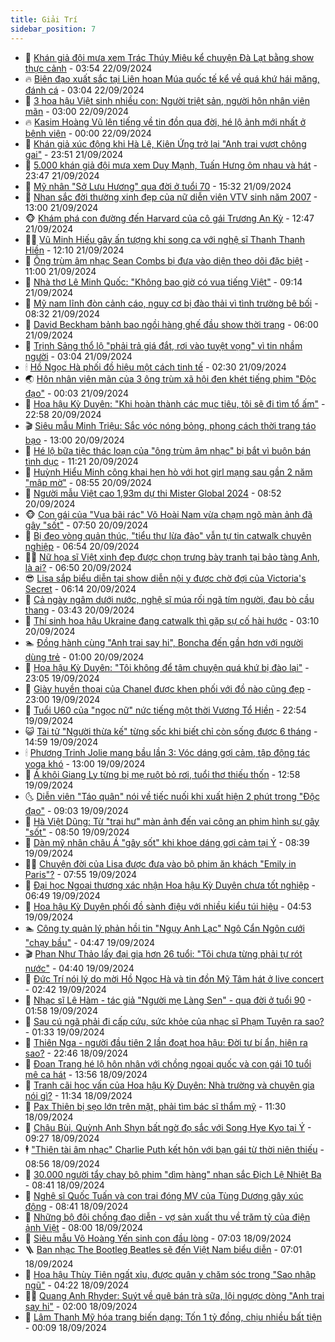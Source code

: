 ```yaml
---
title: Giải Trí
sidebar_position: 7
---
```


<!-- dantri-giai-tri:START -->
- 🤩 [Khán giả đội mưa xem Trác Thúy Miêu kể chuyện Đà Lạt bằng show thực cảnh](https://dantri.com.vn/giai-tri/khan-gia-doi-mua-xem-trac-thuy-mieu-ke-chuyen-da-lat-bang-show-thuc-canh-20240921102845910.htm) - 03:54 22/09/2024
- 🔥 [Biên đạo xuất sắc tại Liên hoan Múa quốc tế kể về quá khứ hái măng, đánh cá](https://dantri.com.vn/giai-tri/bien-dao-xuat-sac-tai-lien-hoan-mua-quoc-te-ke-ve-qua-khu-hai-mang-danh-ca-20240922024704805.htm) - 03:04 22/09/2024
- 🚀 [3 hoa hậu Việt sinh nhiều con: Người triệt sản, người hôn nhân viên mãn](https://dantri.com.vn/giai-tri/3-hoa-hau-viet-sinh-nhieu-con-nguoi-triet-san-nguoi-hon-nhan-vien-man-20240921233540373.htm) - 03:00 22/09/2024
- 🔥 [Kasim Hoàng Vũ lên tiếng về tin đồn qua đời, hé lộ ảnh mới nhất ở bệnh viện](https://dantri.com.vn/giai-tri/kasim-hoang-vu-len-tieng-ve-tin-don-qua-doi-he-lo-anh-moi-nhat-o-benh-vien-20240921212649223.htm) - 00:00 22/09/2024
- 🌈 [Khán giả xúc động khi Hà Lê, Kiên Ứng trở lại &quot;Anh trai vượt chông gai&quot;](https://dantri.com.vn/giai-tri/khan-gia-xuc-dong-khi-ha-le-kien-ung-tro-lai-anh-trai-vuot-chong-gai-20240921234821179.htm) - 23:51 21/09/2024
- 📝 [5.000 khán giả đội mưa xem Duy Mạnh, Tuấn Hưng ôm nhau và hát](https://dantri.com.vn/giai-tri/5000-khan-gia-doi-mua-xem-duy-manh-tuan-hung-om-nhau-va-hat-20240922003701962.htm) - 23:47 21/09/2024
- 💪 [Mỹ nhân &quot;Sở Lưu Hương&quot; qua đời ở tuổi 70](https://dantri.com.vn/giai-tri/my-nhan-so-luu-huong-qua-doi-o-tuoi-70-20240921215732365.htm) - 15:32 21/09/2024
- 🤡 [Nhan sắc đời thường xinh đẹp của nữ diễn viên VTV sinh năm 2007](https://dantri.com.vn/giai-tri/nhan-sac-doi-thuong-xinh-dep-cua-nu-dien-vien-vtv-sinh-nam-2007-20240913155718543.htm) - 13:00 21/09/2024
- 🐵 [Khám phá con đường đến Harvard của cô gái Trương An Kỳ](https://dantri.com.vn/giai-tri/kham-pha-con-duong-den-harvard-cua-co-gai-truong-an-ky-20240921154757259.htm) - 12:47 21/09/2024
- 🧑‍🏫 [Vũ Minh Hiếu gây ấn tượng khi song ca với nghệ sĩ Thanh Thanh Hiền](https://dantri.com.vn/giai-tri/vu-minh-hieu-gay-an-tuong-khi-song-ca-voi-nghe-si-thanh-thanh-hien-20240921162058349.htm) - 12:10 21/09/2024
- 💂 [Ông trùm âm nhạc Sean Combs bị đưa vào diện theo dõi đặc biệt](https://dantri.com.vn/giai-tri/ong-trum-am-nhac-sean-combs-bi-dua-vao-dien-theo-doi-dac-biet-20240921153429773.htm) - 11:00 21/09/2024
- 🤠 [Nhà thơ Lê Minh Quốc: &quot;Không bao giờ có vua tiếng Việt&quot;](https://dantri.com.vn/giai-tri/nha-tho-le-minh-quoc-khong-bao-gio-co-vua-tieng-viet-20240921134633806.htm) - 09:14 21/09/2024
- 🫶 [Mỹ nam lĩnh đòn cảnh cáo, nguy cơ bị đào thải vì tình trường bê bối](https://dantri.com.vn/giai-tri/my-nam-linh-don-canh-cao-nguy-co-bi-dao-thai-vi-tinh-truong-be-boi-20240921112251767.htm) - 08:32 21/09/2024
- 🦏 [David Beckham bảnh bao ngồi hàng ghế đầu show thời trang](https://dantri.com.vn/giai-tri/david-beckham-banh-bao-ngoi-hang-ghe-dau-show-thoi-trang-20240920003906873.htm) - 06:00 21/09/2024
- 🧰 [Trịnh Sảng thổ lộ &quot;phải trả giá đắt, rơi vào tuyệt vọng&quot; vì tin nhầm người](https://dantri.com.vn/giai-tri/trinh-sang-tho-lo-phai-tra-gia-dat-roi-vao-tuyet-vong-vi-tin-nham-nguoi-20240920105145626.htm) - 03:04 21/09/2024
- 🕯 [Hồ Ngọc Hà phối đồ hiệu một cách tinh tế](https://dantri.com.vn/giai-tri/ho-ngoc-ha-phoi-do-hieu-mot-cach-tinh-te-20240920142636913.htm) - 02:30 21/09/2024
- 🌏 [Hôn nhân viên mãn của 3 ông trùm xã hội đen khét tiếng phim &quot;Độc đạo&quot;](https://dantri.com.vn/giai-tri/hon-nhan-vien-man-cua-3-ong-trum-xa-hoi-den-khet-tieng-phim-doc-dao-20240920093426426.htm) - 00:03 21/09/2024
- 🌈 [Hoa hậu Kỳ Duyên: &quot;Khi hoàn thành các mục tiêu, tôi sẽ đi tìm tổ ấm&quot;](https://dantri.com.vn/giai-tri/hoa-hau-ky-duyen-khi-hoan-thanh-cac-muc-tieu-toi-se-di-tim-to-am-20240919105358335.htm) - 22:58 20/09/2024
- 🎬 [Siêu mẫu Minh Triệu: Sắc vóc nóng bỏng, phong cách thời trang táo bạo](https://dantri.com.vn/giai-tri/sieu-mau-minh-trieu-sac-voc-nong-bong-phong-cach-thoi-trang-tao-bao-20240920174016927.htm) - 13:00 20/09/2024
- 👀 [Hé lộ bữa tiệc thác loạn của &quot;ông trùm âm nhạc&quot; bị bắt vì buôn bán tình dục](https://dantri.com.vn/giai-tri/he-lo-bua-tiec-thac-loan-cua-ong-trum-am-nhac-bi-bat-vi-buon-ban-tinh-duc-20240920171127382.htm) - 11:21 20/09/2024
- 🧰 [Huỳnh Hiểu Minh công khai hẹn hò với hot girl mạng sau gần 2 năm &quot;mập mờ&quot;](https://dantri.com.vn/giai-tri/huynh-hieu-minh-cong-khai-hen-ho-voi-hot-girl-mang-sau-gan-2-nam-map-mo-20240920090737134.htm) - 08:55 20/09/2024
- 🧰 [Người mẫu Việt cao 1,93m dự thi Mister Global 2024](https://dantri.com.vn/giai-tri/nguoi-mau-viet-cao-193m-du-thi-mister-global-2024-20240920144835454.htm) - 08:52 20/09/2024
- 🐵 [Con gái của &quot;Vua bãi rác&quot; Võ Hoài Nam vừa chạm ngõ màn ảnh đã gây &quot;sốt&quot;](https://dantri.com.vn/giai-tri/con-gai-cua-vua-bai-rac-vo-hoai-nam-vua-cham-ngo-man-anh-da-gay-sot-20240920124405888.htm) - 07:50 20/09/2024
- 🐘 [Bị đeo vòng quản thúc, &quot;tiểu thư lừa đảo&quot; vẫn tự tin catwalk chuyên nghiệp](https://dantri.com.vn/giai-tri/bi-deo-vong-quan-thuc-tieu-thu-lua-dao-van-tu-tin-catwalk-chuyen-nghiep-20240919215505893.htm) - 06:54 20/09/2024
- 🧑‍💻 [Nữ họa sĩ Việt xinh đẹp được chọn trưng bày tranh tại bảo tàng Anh, là ai?](https://dantri.com.vn/giai-tri/nu-hoa-si-viet-xinh-dep-duoc-chon-trung-bay-tranh-tai-bao-tang-anh-la-ai-20240920105753677.htm) - 06:50 20/09/2024
- 😎 [Lisa sắp biểu diễn tại show diễn nội y được chờ đợi của Victoria&#39;s Secret](https://dantri.com.vn/giai-tri/lisa-sap-bieu-dien-tai-show-dien-noi-y-duoc-cho-doi-cua-victorias-secret-20240920095140545.htm) - 06:14 20/09/2024
- 🧰 [Cả ngày ngâm dưới nước, nghệ sĩ múa rối ngã tím người, đau bò cầu thang](https://dantri.com.vn/giai-tri/ca-ngay-ngam-duoi-nuoc-nghe-si-mua-roi-nga-tim-nguoi-dau-bo-cau-thang-20240920021644600.htm) - 03:43 20/09/2024
- 🧰 [Thí sinh hoa hậu Ukraine đang catwalk thì gặp sự cố hài hước](https://dantri.com.vn/giai-tri/thi-sinh-hoa-hau-ukraine-dang-catwalk-thi-gap-su-co-hai-huoc-20240920085109457.htm) - 03:10 20/09/2024
- 🏊 [Đồng hành cùng &quot;Anh trai say hi&quot;, Boncha đến gần hơn với người dùng trẻ](https://dantri.com.vn/giai-tri/dong-hanh-cung-anh-trai-say-hi-boncha-den-gan-hon-voi-nguoi-dung-tre-20240919161420981.htm) - 01:00 20/09/2024
- 🌋 [Hoa hậu Kỳ Duyên: &quot;Tôi không để tâm chuyện quá khứ bị đào lại&quot;](https://dantri.com.vn/giai-tri/hoa-hau-ky-duyen-toi-khong-de-tam-chuyen-qua-khu-bi-dao-lai-20240920011544607.htm) - 23:05 19/09/2024
- 🔭 [Giày huyền thoại của Chanel được khen phối với đồ nào cũng đẹp](https://dantri.com.vn/giai-tri/giay-huyen-thoai-cua-chanel-duoc-khen-phoi-voi-do-nao-cung-dep-20240822220000368.htm) - 23:00 19/09/2024
- 📝 [Tuổi U60 của &quot;ngọc nữ&quot; nức tiếng một thời Vương Tổ Hiền](https://dantri.com.vn/giai-tri/tuoi-u60-cua-ngoc-nu-nuc-tieng-mot-thoi-vuong-to-hien-20240919105415683.htm) - 22:54 19/09/2024
- 😺 [Tài tử &quot;Người thừa kế&quot; từng sốc khi biết chỉ còn sống được 6 tháng](https://dantri.com.vn/giai-tri/tai-tu-nguoi-thua-ke-tung-soc-khi-biet-chi-con-song-duoc-6-thang-20240918163938505.htm) - 14:59 19/09/2024
- 🕯 [Phương Trinh Jolie mang bầu lần 3: Vóc dáng gợi cảm, tập động tác yoga khó](https://dantri.com.vn/giai-tri/phuong-trinh-jolie-mang-bau-lan-3-voc-dang-goi-cam-tap-dong-tac-yoga-kho-20240917222327500.htm) - 13:00 19/09/2024
- 🦄 [Á khôi Giang Ly từng bị mẹ ruột bỏ rơi, tuổi thơ thiếu thốn](https://dantri.com.vn/giai-tri/a-khoi-giang-ly-tung-bi-me-ruot-bo-roi-tuoi-tho-thieu-thon-20240919214146177.htm) - 12:58 19/09/2024
- 🌜 [Diễn viên &quot;Táo quân&quot; nói về tiếc nuối khi xuất hiện 2 phút trong &quot;Độc đạo&quot;](https://dantri.com.vn/giai-tri/dien-vien-tao-quan-noi-ve-tiec-nuoi-khi-xuat-hien-2-phut-trong-doc-dao-20240919143830163.htm) - 09:03 19/09/2024
- 👹 [Hà Việt Dũng: Từ &quot;trai hư&quot; màn ảnh đến vai công an phim hình sự gây &quot;sốt&quot;](https://dantri.com.vn/giai-tri/ha-viet-dung-tu-trai-hu-man-anh-den-vai-cong-an-phim-hinh-su-gay-sot-20240919114031879.htm) - 08:50 19/09/2024
- 🚀 [Dàn mỹ nhân châu Á &quot;gây sốt&quot; khi khoe dáng gợi cảm tại Ý](https://dantri.com.vn/giai-tri/dan-my-nhan-chau-a-gay-sot-khi-khoe-dang-goi-cam-tai-y-20240919124251964.htm) - 08:39 19/09/2024
- 🧑‍💻 [Chuyện đời của Lisa được đưa vào bộ phim ăn khách &quot;Emily in Paris&quot;?](https://dantri.com.vn/giai-tri/chuyen-doi-cua-lisa-duoc-dua-vao-bo-phim-an-khach-emily-in-paris-20240919115724097.htm) - 07:55 19/09/2024
- 🦩 [Đại học Ngoại thương xác nhận Hoa hậu Kỳ Duyên chưa tốt nghiệp](https://dantri.com.vn/giai-tri/dai-hoc-ngoai-thuong-xac-nhan-hoa-hau-ky-duyen-chua-tot-nghiep-20240919133559118.htm) - 06:49 19/09/2024
- 💫 [Hoa hậu Kỳ Duyên phối đồ sành điệu với nhiều kiểu túi hiệu](https://dantri.com.vn/giai-tri/hoa-hau-ky-duyen-phoi-do-sanh-dieu-voi-nhieu-kieu-tui-hieu-20240909213757235.htm) - 04:53 19/09/2024
- 🏊 [Công ty quản lý phản hồi tin &quot;Ngụy Anh Lạc&quot; Ngô Cẩn Ngôn cưới &quot;chạy bầu&quot;](https://dantri.com.vn/giai-tri/cong-ty-quan-ly-phan-hoi-tin-nguy-anh-lac-ngo-can-ngon-cuoi-chay-bau-20240919090639741.htm) - 04:47 19/09/2024
- 🎬 [Phan Như Thảo lấy đại gia hơn 26 tuổi: &quot;Tôi chưa từng phải tự rót nước&quot;](https://dantri.com.vn/giai-tri/phan-nhu-thao-lay-dai-gia-hon-26-tuoi-toi-chua-tung-phai-tu-rot-nuoc-20240905104935844.htm) - 04:40 19/09/2024
- 💃 [Đức Trí nói lý do mời Hồ Ngọc Hà và tin đồn Mỹ Tâm hát ở live concert](https://dantri.com.vn/giai-tri/duc-tri-noi-ly-do-moi-ho-ngoc-ha-va-tin-don-my-tam-hat-o-live-concert-20240918192025581.htm) - 02:42 19/09/2024
- 🌊 [Nhạc sĩ Lê Hàm - tác giả &quot;Người mẹ Làng Sen&quot; - qua đời ở tuổi 90](https://dantri.com.vn/giai-tri/nhac-si-le-ham-tac-gia-nguoi-me-lang-sen-qua-doi-o-tuoi-90-20240919084529404.htm) - 01:58 19/09/2024
- 🧰 [Sau cú ngã phải đi cấp cứu, sức khỏe của nhạc sĩ Phạm Tuyên ra sao?](https://dantri.com.vn/giai-tri/sau-cu-nga-phai-di-cap-cuu-suc-khoe-cua-nhac-si-pham-tuyen-ra-sao-20240919001839761.htm) - 01:33 19/09/2024
- 🦣 [Thiên Nga - người đầu tiên 2 lần đoạt hoa hậu: Đời tư bí ẩn, hiện ra sao?](https://dantri.com.vn/giai-tri/thien-nga-nguoi-dau-tien-2-lan-doat-hoa-hau-doi-tu-bi-an-hien-ra-sao-20240918124053452.htm) - 22:46 18/09/2024
- 🥷 [Đoan Trang hé lộ hôn nhân với chồng ngoại quốc và con gái 10 tuổi mê ca hát](https://dantri.com.vn/giai-tri/doan-trang-he-lo-hon-nhan-voi-chong-ngoai-quoc-va-con-gai-10-tuoi-me-ca-hat-20240918205603367.htm) - 13:56 18/09/2024
- 🦏 [Tranh cãi học vấn của Hoa hậu Kỳ Duyên: Nhà trường và chuyên gia nói gì?](https://dantri.com.vn/giai-tri/tranh-cai-hoc-van-cua-hoa-hau-ky-duyen-nha-truong-va-chuyen-gia-noi-gi-20240918161258589.htm) - 11:34 18/09/2024
- 🫶 [Pax Thiên bị sẹo lớn trên mặt, phải tìm bác sĩ thẩm mỹ](https://dantri.com.vn/giai-tri/pax-thien-bi-seo-lon-tren-mat-phai-tim-bac-si-tham-my-20240918122013199.htm) - 11:30 18/09/2024
- 💼 [Châu Bùi, Quỳnh Anh Shyn bất ngờ đọ sắc với Song Hye Kyo tại Ý](https://dantri.com.vn/giai-tri/chau-bui-quynh-anh-shyn-bat-ngo-do-sac-voi-song-hye-kyo-tai-y-20240918123708030.htm) - 09:27 18/09/2024
- 🕴 [&quot;Thiên tài âm nhạc&quot; Charlie Puth kết hôn với bạn gái từ thời niên thiếu](https://dantri.com.vn/giai-tri/thien-tai-am-nhac-charlie-puth-ket-hon-voi-ban-gai-tu-thoi-nien-thieu-20240918154640666.htm) - 08:56 18/09/2024
- 🐲 [30.000 người tẩy chay bộ phim &quot;dìm hàng&quot; nhan sắc Địch Lệ Nhiệt Ba](https://dantri.com.vn/giai-tri/30000-nguoi-tay-chay-bo-phim-dim-hang-nhan-sac-dich-le-nhiet-ba-20240918093536786.htm) - 08:41 18/09/2024
- 🐘 [Nghệ sĩ Quốc Tuấn và con trai đóng MV của Tùng Dương gây xúc động](https://dantri.com.vn/giai-tri/nghe-si-quoc-tuan-va-con-trai-dong-mv-cua-tung-duong-gay-xuc-dong-20240918112213944.htm) - 08:41 18/09/2024
- 🤭 [Những bộ đôi chồng đạo diễn - vợ sản xuất thu về trăm tỷ của điện ảnh Việt](https://dantri.com.vn/giai-tri/nhung-bo-doi-chong-dao-dien-vo-san-xuat-thu-ve-tram-ty-cua-dien-anh-viet-20240916210533845.htm) - 08:00 18/09/2024
- 💯 [Siêu mẫu Võ Hoàng Yến sinh con đầu lòng](https://dantri.com.vn/giai-tri/sieu-mau-vo-hoang-yen-sinh-con-dau-long-20240918122530426.htm) - 07:03 18/09/2024
- 🪜 [Ban nhạc The Bootleg Beatles sẽ đến Việt Nam biểu diễn](https://dantri.com.vn/giai-tri/ban-nhac-the-bootleg-beatles-se-den-viet-nam-bieu-dien-20240918135728385.htm) - 07:01 18/09/2024
- 👹 [Hoa hậu Thùy Tiên ngất xỉu, được quân y chăm sóc trong &quot;Sao nhập ngũ&quot;](https://dantri.com.vn/giai-tri/hoa-hau-thuy-tien-ngat-xiu-duoc-quan-y-cham-soc-trong-sao-nhap-ngu-20240918093432536.htm) - 04:22 18/09/2024
- 🧑‍🏫 [Quang Anh Rhyder: Suýt về quê bán trà sữa, lội ngược dòng &quot;Anh trai say hi&quot;](https://dantri.com.vn/giai-tri/quang-anh-rhyder-suyt-ve-que-ban-tra-sua-loi-nguoc-dong-anh-trai-say-hi-20240916190359787.htm) - 02:00 18/09/2024
- 🐘 [Lâm Thanh Mỹ hóa trang biến dạng: Tốn 1 tỷ đồng, chịu nhiều bất tiện](https://dantri.com.vn/giai-tri/lam-thanh-my-hoa-trang-bien-dang-ton-1-ty-dong-chiu-nhieu-bat-tien-20240917202254003.htm) - 00:09 18/09/2024<!-- dantri-giai-tri:END -->
